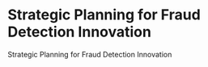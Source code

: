 # Strategic Planning for Fraud Detection Innovation
Strategic Planning for Fraud Detection Innovation
